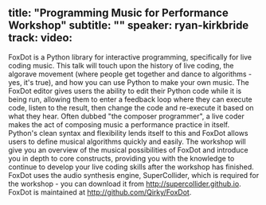 title: "Programming Music for Performance Workshop"
subtitle: ""
speaker: ryan-kirkbride
track: 
video:
---
FoxDot is a Python library for interactive programming, specifically for live coding music. This talk will touch upon the history of live coding, the algorave movement (where people get together and dance to algorithms - yes, it's true), and how you can use Python to make your own music. The FoxDot editor gives users the ability to edit their Python code while it is being run, allowing them to enter a feedback loop where they can execute code, listen to the result, then change the code and re-execute it based on what they hear. Often dubbed "the composer programmer", a live coder makes the act of composing music a performance practice in itself. Python's clean syntax and flexibility lends itself to this and FoxDot allows users to define musical algorithms quickly and easily. The workshop will give you an overview of the musical possibilities of FoxDot and introduce you in depth to core constructs, providing you with the knowledge to continue to develop your live coding skills after the workshop has finished. FoxDot uses the audio synthesis engine, SuperCollider, which is required for the workshop - you can download it from http://supercollider.github.io. FoxDot is maintained at http://github.com/Qirky/FoxDot.